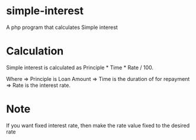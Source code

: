 # simple-interest
A php program that calculates Simple interest

# Calculation 
Simple interest is calculated as Principle * Time * Rate / 100.

Where  => Principle is Loan Amount
       => Time is the duration of for repayment
       => Rate is the interest rate.
       

# Note 
If you want fixed interest rate, then make the rate value fixed to the desired rate 
